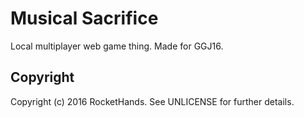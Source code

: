 Musical Sacrifice
=================

Local multiplayer web game thing. Made for GGJ16.

Copyright
---------

Copyright (c) 2016 RocketHands. See UNLICENSE for further details.
